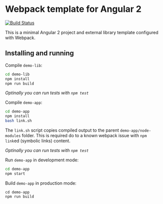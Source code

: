 # Webpack template for Angular 2

[![Build Status](https://travis-ci.org/DenisVuyka/ng2-webpack-template.svg?branch=master)](https://travis-ci.org/DenisVuyka/ng2-webpack-template)

This is a minimal Angular 2 project and external library template configured with Webpack.

## Installing and running

Compile `demo-lib`:

```sh
cd demo-lib
npm install
npm run build
```

_Optinally you can run tests with `npm test`_

Compile `demo-app`:

```sh
cd demo-app
npm install
bash link.sh
```

The `link.sh` script copies compiled output to the parent `demo-app/node-modules` folder.
This is required do to a known webpack issue with `npm link`ed (symbolic links) content. 

_Optinally you can run tests with `npm test`_

Run `demo-app` in development mode:

```sh
cd demo-app
npm start
```

Build `demo-app` in production mode:

```
cd demo-app
npm run build
```